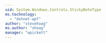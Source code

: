 ```yaml
---
uid: System.Windows.Controls.StickyNoteType
ms.technology: 
  - "dotnet-wpf"
author: "stevehoag"
ms.author: "shoag"
manager: "wpickett"
---
```

